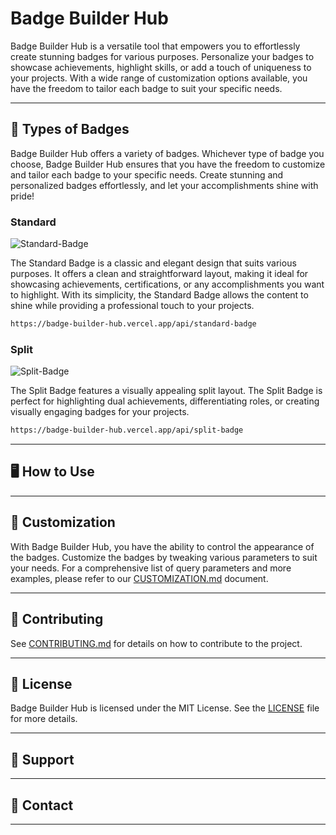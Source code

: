 # Badge Builder Hub
Badge Builder Hub is a versatile tool that empowers you to effortlessly create stunning badges for various purposes. Personalize your badges to showcase achievements, highlight skills, or add a touch of uniqueness to your projects. With a wide range of customization options available, you have the freedom to tailor each badge to suit your specific needs.

---

## 🏅 Types of Badges

Badge Builder Hub offers a variety of badges. Whichever type of badge you choose, Badge Builder Hub ensures that you have the freedom to customize and tailor each badge to your specific needs. Create stunning and personalized badges effortlessly, and let your accomplishments shine with pride!

### Standard

![Standard-Badge](https://badge-builder-hub.vercel.app/api/standard-badge)

The Standard Badge is a classic and elegant design that suits various purposes. It offers a clean and straightforward layout, making it ideal for showcasing achievements, certifications, or any accomplishments you want to highlight. With its simplicity, the Standard Badge allows the content to shine while providing a professional touch to your projects.

```md
https://badge-builder-hub.vercel.app/api/standard-badge
```

### Split

![Split-Badge](https://badge-builder-hub.vercel.app/api/split-badge)

The Split Badge features a visually appealing split layout. The Split Badge is perfect for highlighting dual achievements, differentiating roles, or creating visually engaging badges for your projects.

```md
https://badge-builder-hub.vercel.app/api/split-badge
```

---

## 🖥️ How to Use

---

## 🎨 Customization

With Badge Builder Hub, you have the ability to control the appearance of the badges. Customize the badges by tweaking various parameters to suit your needs. For a comprehensive list of query parameters and more examples, please refer to our [CUSTOMIZATION.md](https://github.com/robert-warneke/badge-builder-hub/blob/main/docs/CUSTOMIZATION.md) document.

---

## 🤝 Contributing

See [CONTRIBUTING.md](https://github.com/robert-warneke/badge-builder-hub/blob/main/CONTRIBUTING.md) for details on how to contribute to the project. 

---

## 📜 License

Badge Builder Hub is licensed under the MIT License. See the [LICENSE](https://github.com/robert-warneke/badge-builder-hub/blob/main/LICENSE) file for more details.

---

## 🚀 Support

---

## 💬 Contact

---